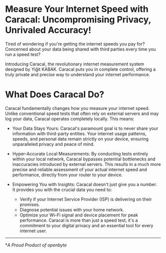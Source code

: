# Measure Your Internet Speed with Caracal: Uncompromising Privacy, Unrivaled Accuracy!

Tired of wondering if you're getting the internet speeds you pay for? Concerned about your data being shared with third parties every time you run a speed test?

Introducing Caracal, the revolutionary internet measurement system designed by Yiğit KABAK. Caracal puts you in complete control, offering a truly private and precise way to understand your internet performance.

# What Does Caracal Do?

Caracal fundamentally changes how you measure your internet speed. Unlike conventional speed tests that often rely on external servers and may log your data, Caracal operates completely locally. This means:

 * Your Data Stays Yours: Caracal's paramount goal is to never share your information with third-party entities. Your internet usage patterns, speeds, and personal data remain strictly on your device, ensuring unparalleled privacy and peace of mind.

 * Hyper-Accurate Local Measurements: By conducting tests entirely within your local network, Caracal bypasses potential bottlenecks and inaccuracies introduced by external servers. This results in a much more precise and reliable assessment of your actual internet speed and performance, directly from your router to your device.

 * Empowering You with Insights: Caracal doesn't just give you a number. It provides you with the crucial data you need to:
   * Verify if your Internet Service Provider (ISP) is delivering on their promises.
   * Diagnose potential issues with your home network.
   * Optimize your Wi-Fi signal and device placement for peak performance.
Caracal is more than just a speed test; it's a commitment to your digital privacy and an essential tool for every internet user.

---

**A Proud Product of openbyte*
